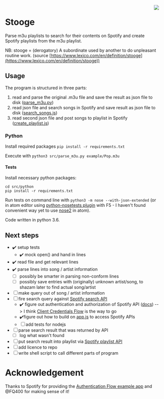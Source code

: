 <img align="right" src="https://travis-ci.org/clamm/stooge.svg?branch=master"/>

# Stooge

Parse m3u playlists to search for their contents on Spotify and create Spotify playlists from the m3u playlist.

NB: stooge = (derogatory) A subordinate used by another to do unpleasant routine work. (source [https://www.lexico.com/en/definition/stooge](https://www.lexico.com/en/definition/stooge))


## Usage

The program is structured in three parts:

1. read and parse the original .m3u file and save the result as json file to disk ([parse_m3u.py](./src/python/))
1. read json file and search songs in Spotify and save result as json file to disk ([search_songs.js](./src/node/))
1. read second json file and post songs to playlist in Spotify ([create_playlist.js](./src/node/))


### Python

Install required packages `pip install -r requirements.txt`

Execute with `python3 src/parse_m3u.py example/Pop.m3u`


#### Tests

Install necessary python packages:
```
cd src/python
pip install -r requirements.txt
```

Run tests on command line with `python3 -m nose --with-json-extended` (or in atom editor using [python-nosetests plugin](https://atom.io/packages/python-nosetests) with F5 - I haven't found convenient way yet to use [nose2](https://github.com/nose-devs/nose2) in atom).

Code written in python 3.6.



## Next steps

* ✔️ setup tests
  * ✔️ mock open() and hand in lines
* ✔️ read file and get relevant lines
* ✔️ parse lines into song / artist information
  * ☐ possibly be smarter in parsing non-conform lines
  * ☐ possibly save entries with (originally) unknown artist/song, to shazam later to find actual song/artist
* ☐ make query out of song / artist information
* ☐ fire search query against [Spotify search API](https://developer.spotify.com/documentation/web-api/reference/search/search/)
  * ✔️ figure out authentication and authorization of Spotify API ([docs](https://developer.spotify.com/documentation/general/guides/authorization-guide/#client-credentials-flow)) --> I think [Client Credentials Flow](https://developer.spotify.com/documentation/general/guides/authorization-guide/#client-credentials-flow) is the way to go
  * ✔️figure out how to build on [app.js](https://github.com/spotify/web-api-auth-examples/blob/master/client_credentials/app.js) to access Spotify APIs
  * ☐ add tests for nodejs
* ☐ parse search result that was returned by API
  * ☐ log what wasn't found
* ☐ put search result into playlist via [Spotify playlist API](https://developer.spotify.com/documentation/web-api/reference/playlists/)
* ☐ add licence to repo
* ☐ write shell script to call different parts of program


# Acknowledgement

Thanks to Spotify for providing the [Authentication Flow example app](https://github.com/spotify/web-api-auth-examples) and @FQ400 for making sense of it!
